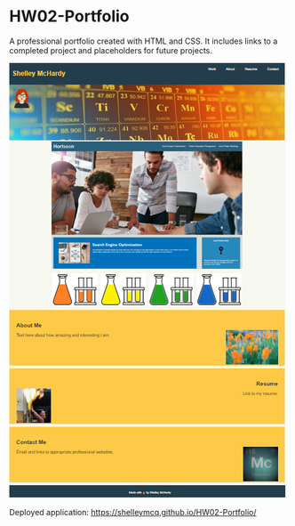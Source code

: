 # HW02-Portfolio

A professional portfolio created with HTML and CSS. It includes links to a completed project and placeholders for future projects.

<!-- Still not appearing in readme on github -->
![screenshot of app](./assets/images/deployed-portfolio.PNG)

Deployed application:
https://shelleymcq.github.io/HW02-Portfolio/